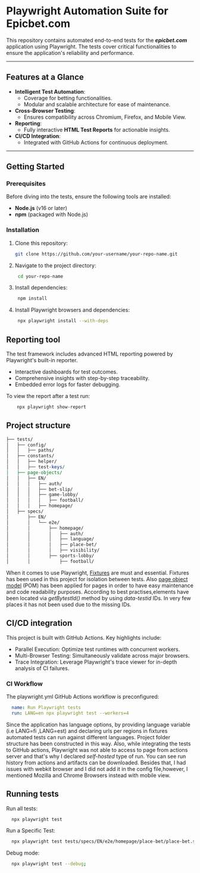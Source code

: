 # Playwright Automation Suite for Epicbet.com

This repository contains automated end-to-end tests for the **_epicbet.com_** application using Playwright. The tests cover critical functionalities to ensure the application's reliability and performance.

---

##  Features at a Glance

- **Intelligent Test Automation**:
    - Coverage for betting functionalities.
    - Modular and scalable architecture for ease of maintenance.
- **Cross-Browser Testing**:
    - Ensures compatibility across Chromium, Firefox, and Mobile View.
- **Reporting**:
    - Fully interactive **HTML Test Reports** for actionable insights.
- **CI/CD Integration**:
    - Integrated with GitHub Actions for continuous deployment.

---

##  Getting Started

### **Prerequisites**
Before diving into the tests, ensure the following tools are installed:
- **Node.js** (v16 or later)
- **npm** (packaged with Node.js)

### **Installation**
1. Clone this repository:
   ```bash
   git clone https://github.com/your-username/your-repo-name.git
   
2. Navigate to the project directory:
   ```bash
    cd your-repo-name  

3. Install dependencies:
   ```bash
    npm install
   
4. Install Playwright browsers and dependencies:
   ```bash
    npx playwright install --with-deps

##  Reporting tool
The test framework includes advanced HTML reporting powered by Playwright's built-in reporter.

* Interactive dashboards for test outcomes.
* Comprehensive insights with step-by-step traceability.
* Embedded error logs for faster debugging.

To view the report after a test run:
```bash
    npx playwright show-report
```

## Project structure
```perl
├── tests/
│   ├── config/
│   │   ├── paths/
│   ├── constants/
│   │   ├── helper/
│   │   ├── test-keys/
│   ├── page-objects/
│   │   ├── EN/
│   │   │   ├── auth/
│   │   │   ├── bet-slip/
│   │   │   ├── game-lobby/
│   │   │   │   ├── football/
│   │   │   ├── homepage/
│   ├── specs/
│       ├── EN/
│       │   └── e2e/
│       │       ├── homepage/
│       │       │   ├── auth/
│       │       │   ├── language/
│       │       │   ├── place-bet/
│       │       │   ├── visibility/
│       │       ├── sports-lobby/
│       │           ├── football/
```
When it comes to use Playwright, [Fixtures](https://playwright.dev/docs/test-fixtures) are must and essential. Fixtures has been used in this project for isolation between tests.
Also [page object model](https://playwright.dev/docs/pom) (POM) has been applied for pages in order to have easy maintenance and code readability purposes. According to best practises,elements have been located via _getBytestId()_ method by using _data-testid_ IDs. In very few places it has not been used due to the missing IDs.




##  CI/CD integration
This project is built with GitHub Actions. Key highlights include:

* Parallel Execution: Optimize test runtimes with concurrent workers.
* Multi-Browser Testing: Simultaneously validate across major browsers.
* Trace Integration: Leverage Playwright's trace viewer for in-depth analysis of CI failures.

### CI Workflow
The playwright.yml GitHub Actions workflow is preconfigured:
```yaml
  name: Run Playwright tests
  run: LANG=en npx playwright test --workers=4
```
Since the application has language options, by providing language variable (i.e LANG=fi ,LANG=est) and declaring urls per regions in fixtures automated tests can run against different languages. Project folder structure has been constructed in this way. Also, while integrating the tests to GitHub actions, Playwright was not able to access to page from actions server and that's why I declared _self-hosted_ type of run. You can see run history from actions and artifacts can be downloaded.
Besides that, I had issues with webkit browser and I did not add it in the config file,however, I mentioned Mozilla and Chrome Browsers instead with mobile view.

##  Running tests

Run all tests:
   ```bash
     npx playwright test
```
Run a Specific Test:
   ```bash
     npx playwright test tests/specs/EN/e2e/homepage/place-bet/place-bet.spec.ts;
```
Debug mode:
   ```bash
     npx playwright test --debug;
```
